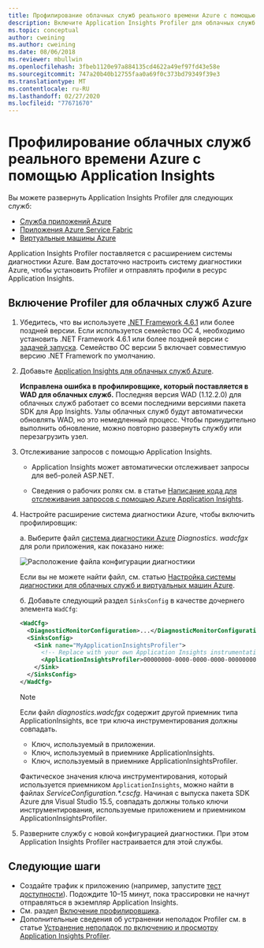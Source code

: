 ```yaml
---
title: Профилирование облачных служб реального времени Azure с помощью Application Insights | Документация Майкрософт
description: Включите Application Insights Profiler для облачных служб Azure.
ms.topic: conceptual
author: cweining
ms.author: cweining
ms.date: 08/06/2018
ms.reviewer: mbullwin
ms.openlocfilehash: 3fbeb1120e97a884135cd4622a49ef97fd43e58e
ms.sourcegitcommit: 747a20b40b12755faa0a69f0c373bd79349f39e3
ms.translationtype: MT
ms.contentlocale: ru-RU
ms.lasthandoff: 02/27/2020
ms.locfileid: "77671670"
---
```

# <a name="profile-live-azure-cloud-services-with-application-insights"></a>Профилирование облачных служб реального времени Azure с помощью Application Insights

Вы можете развернуть Application Insights Profiler для следующих служб:
* [Служба приложений Azure](profiler.md?toc=/azure/azure-monitor/toc.json)
* [Приложения Azure Service Fabric](profiler-servicefabric.md?toc=/azure/azure-monitor/toc.json)
* [Виртуальные машины Azure](profiler-vm.md?toc=/azure/azure-monitor/toc.json)

Application Insights Profiler поставляется с расширением системы диагностики Azure. Вам достаточно настроить систему диагностики Azure, чтобы установить Profiler и отправлять профили в ресурс Application Insights.

## <a name="enable-profiler-for-azure-cloud-services"></a>Включение Profiler для облачных служб Azure
1. Убедитесь, что вы используете [.NET Framework 4.6.1](https://docs.microsoft.com/dotnet/framework/migration-guide/how-to-determine-which-versions-are-installed) или более поздней версии. Если используется семейство ОС 4, необходимо установить .NET Framework 4.6.1 или более поздней версии с [задачей запуска](https://docs.microsoft.com/azure/cloud-services/cloud-services-dotnet-install-dotnet). Семейство ОС версии 5 включает совместимую версию .NET Framework по умолчанию. 

1. Добавьте [Application Insights для облачных служб Azure](../../azure-monitor/app/cloudservices.md?toc=/azure/azure-monitor/toc.json).

    **Исправлена ошибка в профилировщике, который поставляется в WAD для облачных служб.** Последняя версия WAD (1.12.2.0) для облачных служб работает со всеми последними версиями пакета SDK для App Insights. Узлы облачных служб будут автоматически обновлять WAD, но это немедленный процесс. Чтобы принудительно выполнить обновление, можно повторно развернуть службу или перезагрузить узел.

1. Отслеживание запросов с помощью Application Insights.

    * Application Insights может автоматически отслеживает запросы для веб-ролей ASP.NET.

    * Сведения о рабочих ролях см. в статье [Написание кода для отслеживания запросов с помощью Azure Application Insights](profiler-trackrequests.md?toc=/azure/azure-monitor/toc.json).

1. Настройте расширение система диагностики Azure, чтобы включить профилировщик:

    а. Выберите файл [система диагностики Azure](https://docs.microsoft.com/azure/monitoring-and-diagnostics/azure-diagnostics) *Diagnostics. wadcfgx* для роли приложения, как показано ниже:  

      ![Расположение файла конфигурации диагностики](./media/profiler-cloudservice/cloudservice-solutionexplorer.png)  

      Если вы не можете найти файл, см. статью [Настройка системы диагностики для облачных служб и виртуальных машин Azure](https://docs.microsoft.com/azure/vs-azure-tools-diagnostics-for-cloud-services-and-virtual-machines).

    б. Добавьте следующий раздел `SinksConfig` в качестве дочернего элемента `WadCfg`:  

      ```xml
      <WadCfg>
        <DiagnosticMonitorConfiguration>...</DiagnosticMonitorConfiguration>
        <SinksConfig>
          <Sink name="MyApplicationInsightsProfiler">
            <!-- Replace with your own Application Insights instrumentation key. -->
            <ApplicationInsightsProfiler>00000000-0000-0000-0000-000000000000</ApplicationInsightsProfiler>
          </Sink>
        </SinksConfig>
      </WadCfg>
      ```

    > [!NOTE]
    > Если файл *diagnostics.wadcfgx* содержит другой приемник типа ApplicationInsights, все три ключа инструментирования должны совпадать.  
    > * Ключ, используемый в приложении. 
    > * Ключ, используемый в приемнике ApplicationInsights. 
    > * Ключ, используемый в приемнике ApplicationInsightsProfiler. 
    >
    > Фактическое значения ключа инструментирования, который используется приемником `ApplicationInsights`, можно найти в файлах *ServiceConfiguration.\*.cscfg*. 
    > Начиная с выпуска пакета SDK Azure для Visual Studio 15.5, совпадать должны только ключи инструментирования, используемые приложением и приемником ApplicationInsightsProfiler.

1. Разверните службу с новой конфигурацией диагностики. При этом Application Insights Profiler настраивается для этой службы.
 
## <a name="next-steps"></a>Следующие шаги

* Создайте трафик к приложению (например, запустите [тест доступности](monitor-web-app-availability.md)). Подождите 10–15 минут, пока трассировки не начнут отправляться в экземпляр Application Insights.
* См. раздел [Включение профилировщика](profiler-overview.md?toc=/azure/azure-monitor/toc.json).
* Дополнительные сведения об устранении неполадок Profiler см. в статье [Устранение неполадок по включению и просмотру Application Insights Profiler](profiler-troubleshooting.md?toc=/azure/azure-monitor/toc.json).
